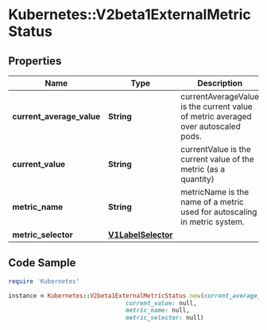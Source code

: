 # Kubernetes::V2beta1ExternalMetricStatus

## Properties

Name | Type | Description | Notes
------------ | ------------- | ------------- | -------------
**current_average_value** | **String** | currentAverageValue is the current value of metric averaged over autoscaled pods. | [optional] 
**current_value** | **String** | currentValue is the current value of the metric (as a quantity) | 
**metric_name** | **String** | metricName is the name of a metric used for autoscaling in metric system. | 
**metric_selector** | [**V1LabelSelector**](V1LabelSelector.md) |  | [optional] 

## Code Sample

```ruby
require 'Kubernetes'

instance = Kubernetes::V2beta1ExternalMetricStatus.new(current_average_value: null,
                                 current_value: null,
                                 metric_name: null,
                                 metric_selector: null)
```


